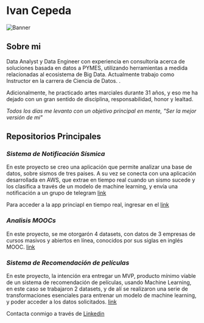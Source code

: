 <!--
**Ivan-Cepeda/Ivan-Cepeda** is a ✨ _special_ ✨ repository because its `README.md` (this file) appears on your GitHub profile. -->

# Ivan Cepeda
![Banner]([https://media.licdn.com/dms/image/D4E16AQGRrB159RBbnA/profile-displaybackgroundimage-shrink_350_1400/0/1690208358854?e=1695859200&v=beta&t=GbU15Yy9ow99_ST003fBao6w-1O999Nd4qvbbsgChpU](https://media.licdn.com/dms/image/D4E16AQEdrbbn_W7Ogg/profile-displaybackgroundimage-shrink_350_1400/0/1704137894259?e=1710979200&v=beta&t=IKQXZapfhnIF47_u7s_cmUFsSVlQiNMCBRku7qYsIKw))
## Sobre mi

Data Analyst y Data Engineer con experiencia en consultoría acerca de soluciones basada en datos a PYMES, utilizando herramientas a medida relacionadas al ecosistema de Big Data. Actualmente trabajo como Instructor en la carrera de Ciencia de Datos. . 

Adicionalmente, he practicado artes marciales durante 31 años, y eso me ha dejado con un gran sentido de disciplina, responsabilidad, honor y lealtad. 

*Todos los días me levanto con un objetivo principal en mente, "Ser la mejor versión de mi"*

## Repositorios Principales

### *Sistema de Notificación Sísmica*
En este proyecto se creo una aplicación que permite analizar una base de datos, sobre sismos de tres paises. A su vez se conecta con una aplicación desarrollada en AWS, que extrae en tiempo real cuando un sismo sucede y los clasifica a través de un modelo de machine learning, y envía una notificación a un grupo de telegram [link](https://github.com/Ivan-Cepeda/Sismos)

Para acceder a la app princiapl en tiempo real, ingresar en el [link](https://sismos-notificacion.streamlit.app/)

### *Analisis MOOCs*
En este proyecto, se me otorgarón 4 datasets, con datos de 3 empresas de cursos masivos y abiertos en línea, conocidos por sus siglas en inglés MOOC. [link](https://github.com/Ivan-Cepeda/Analisis-MOOCs-PI2)

### *Sistema de Recomendación de películas*
En este proyecto, la intención era entregar un MVP, producto mínimo víable de un sistema de recomendación de películas, usando Machine Learning, en este caso se trabajaron 2 datasets, y de alí se realizaron una serie de transformaciones esenciales para entrenar un modelo de machine learning, y poder acceder a los datos solicitados. [link](https://github.com/Ivan-Cepeda/Sistema-Recomendacion-PI)

Contacta conmigo a través de [Linkedin](https://www.linkedin.com/in/ivancepeda/)




